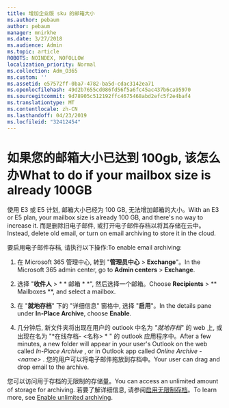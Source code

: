 ```yaml
---
title: 增加企业版 sku 的邮箱大小
ms.author: pebaum
author: pebaum
manager: mnirkhe
ms.date: 3/27/2018
ms.audience: Admin
ms.topic: article
ROBOTS: NOINDEX, NOFOLLOW
localization_priority: Normal
ms.collection: Adm_O365
ms.custom: ''
ms.assetid: e57572ff-0ba7-4782-ba5d-cdac3142ea71
ms.openlocfilehash: 49d2b7655cd086fd56f5a6fc45ac437b6ca95970
ms.sourcegitcommit: 9d78905c512192ffc4675468abd2efc5f2e4baf4
ms.translationtype: MT
ms.contentlocale: zh-CN
ms.lasthandoff: 04/23/2019
ms.locfileid: "32412454"
---
```

# <a name="what-to-do-if-your-mailbox-size-is-already-100gb"></a><span data-ttu-id="159ed-102">如果您的邮箱大小已达到 100gb, 该怎么办</span><span class="sxs-lookup"><span data-stu-id="159ed-102">What to do if your mailbox size is already 100GB</span></span>

<span data-ttu-id="159ed-103">使用 E3 或 E5 计划, 邮箱大小已经为 100 GB, 无法增加邮箱的大小。</span><span class="sxs-lookup"><span data-stu-id="159ed-103">With an E3 or E5 plan, your mailbox size is already 100 GB, and there's no way to increase it.</span></span> <span data-ttu-id="159ed-104">而是删除旧电子邮件, 或打开电子邮件存档以将其存储在云中。</span><span class="sxs-lookup"><span data-stu-id="159ed-104">Instead, delete old email, or turn on email archiving to store it in the cloud.</span></span> 
  
<span data-ttu-id="159ed-105">要启用电子邮件存档, 请执行以下操作:</span><span class="sxs-lookup"><span data-stu-id="159ed-105">To enable email archiving:</span></span>
  
1. <span data-ttu-id="159ed-106">在 Microsoft 365 管理中心, 转到 "**管理员中心** \> **Exchange**"。</span><span class="sxs-lookup"><span data-stu-id="159ed-106">In the Microsoft 365 admin center, go to **Admin centers** \> **Exchange**.</span></span> 
    
2. <span data-ttu-id="159ed-107">选择 "**收件人** \> \* \* 邮箱 \* \*", 然后选择一个邮箱。</span><span class="sxs-lookup"><span data-stu-id="159ed-107">Choose **Recipients** \> \*\* Mailboxes \*\*, and select a mailbox.</span></span> 
    
3. <span data-ttu-id="159ed-108">在 "**就地存档**" 下的 "详细信息" 窗格中, 选择 "**启用**"。</span><span class="sxs-lookup"><span data-stu-id="159ed-108">In the details pane under **In-Place Archive**, choose **Enable**.</span></span> 
    
4. <span data-ttu-id="159ed-109">几分钟后, 新文件夹将出现在用户的 outlook 中名为 *"就地存档*" 的 web 上, 或出现在名为 "\*在线存档- \<名称\> \* " 的 outlook 应用程序中。</span><span class="sxs-lookup"><span data-stu-id="159ed-109">After a few minutes, a new folder will appear in your user's Outlook on the web called  *In-Place Archive*  , or in Outlook app called  *Online Archive - \<name\>*  .</span></span> <span data-ttu-id="159ed-110">您的用户可以将电子邮件拖放到存档中。</span><span class="sxs-lookup"><span data-stu-id="159ed-110">Your user can drag and drop email to the archive.</span></span> 
    
<span data-ttu-id="159ed-111">您可以访问用于存档的无限制的存储量。</span><span class="sxs-lookup"><span data-stu-id="159ed-111">You can access an unlimited amount of storage for archiving.</span></span> <span data-ttu-id="159ed-112">若要了解详细信息, 请参阅[启用无限制存档](https://support.office.com/article/enable-unlimited-archiving-in-office-365-admin-help-e2a789f2-9962-4960-9fd4-a00aa063559e)。</span><span class="sxs-lookup"><span data-stu-id="159ed-112">To learn more, see [Enable unlimited archiving](https://support.office.com/article/enable-unlimited-archiving-in-office-365-admin-help-e2a789f2-9962-4960-9fd4-a00aa063559e).</span></span>
  

